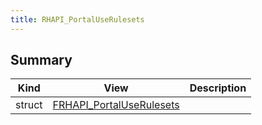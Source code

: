 ```yaml
---
title: RHAPI_PortalUseRulesets
---
```


## Summary
| Kind | View | Description |
|------|------|-------------|
|struct|[FRHAPI_PortalUseRulesets](/unreal-plugins/all/structfrhapi__portaluserulesets/#structFRHAPI__PortalUseRulesets)||
